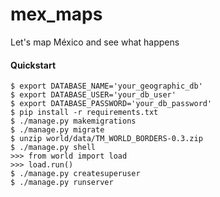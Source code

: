 # mex_maps
Let's map México and see what happens

#### Quickstart

```
$ export DATABASE_NAME='your_geographic_db'
$ export DATABASE_USER='your_db_user'
$ export DATABASE_PASSWORD='your_db_password'
$ pip install -r requirements.txt
$ ./manage.py makemigrations
$ ./manage.py migrate
$ unzip world/data/TM_WORLD_BORDERS-0.3.zip
$ ./manage.py shell
>>> from world import load
>>> load.run()
$ ./manage.py createsuperuser
$ ./manage.py runserver
```
